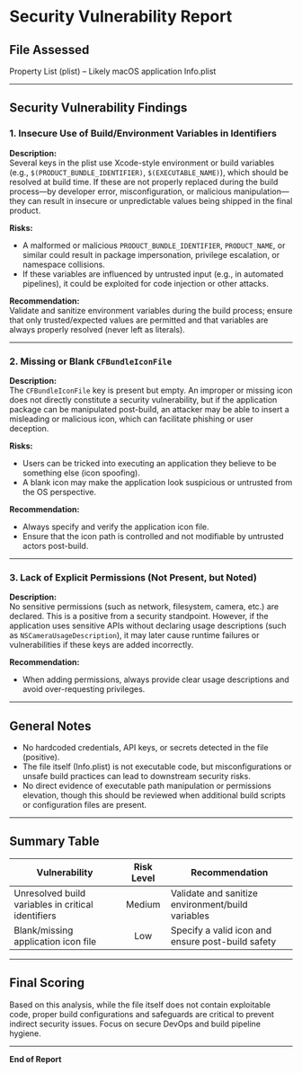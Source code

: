 # Security Vulnerability Report

## File Assessed
Property List (plist) – Likely macOS application Info.plist

---

## Security Vulnerability Findings

### 1. Insecure Use of Build/Environment Variables in Identifiers

**Description:**  
Several keys in the plist use Xcode-style environment or build variables (e.g., `$(PRODUCT_BUNDLE_IDENTIFIER)`, `$(EXECUTABLE_NAME)`), which should be resolved at build time. If these are not properly replaced during the build process—by developer error, misconfiguration, or malicious manipulation—they can result in insecure or unpredictable values being shipped in the final product.

**Risks:**
- A malformed or malicious `PRODUCT_BUNDLE_IDENTIFIER`, `PRODUCT_NAME`, or similar could result in package impersonation, privilege escalation, or namespace collisions.
- If these variables are influenced by untrusted input (e.g., in automated pipelines), it could be exploited for code injection or other attacks.

**Recommendation:**  
Validate and sanitize environment variables during the build process; ensure that only trusted/expected values are permitted and that variables are always properly resolved (never left as literals).

---

### 2. Missing or Blank `CFBundleIconFile`

**Description:**  
The `CFBundleIconFile` key is present but empty. An improper or missing icon does not directly constitute a security vulnerability, but if the application package can be manipulated post-build, an attacker may be able to insert a misleading or malicious icon, which can facilitate phishing or user deception.

**Risks:**
- Users can be tricked into executing an application they believe to be something else (icon spoofing).
- A blank icon may make the application look suspicious or untrusted from the OS perspective.

**Recommendation:**
- Always specify and verify the application icon file.
- Ensure that the icon path is controlled and not modifiable by untrusted actors post-build.

---

### 3. Lack of Explicit Permissions (Not Present, but Noted)

**Description:**  
No sensitive permissions (such as network, filesystem, camera, etc.) are declared. This is a positive from a security standpoint. However, if the application uses sensitive APIs without declaring usage descriptions (such as `NSCameraUsageDescription`), it may later cause runtime failures or vulnerabilities if these keys are added incorrectly.

**Recommendation:**
- When adding permissions, always provide clear usage descriptions and avoid over-requesting privileges.

---

## General Notes

- No hardcoded credentials, API keys, or secrets detected in the file (positive).
- The file itself (Info.plist) is not executable code, but misconfigurations or unsafe build practices can lead to downstream security risks.
- No direct evidence of executable path manipulation or permissions elevation, though this should be reviewed when additional build scripts or configuration files are present.

---

## Summary Table

| Vulnerability                                        | Risk Level | Recommendation                                     |
|------------------------------------------------------|:----------:|----------------------------------------------------|
| Unresolved build variables in critical identifiers   |   Medium   | Validate and sanitize environment/build variables   |
| Blank/missing application icon file                  |    Low     | Specify a valid icon and ensure post-build safety  |

---

## Final Scoring

Based on this analysis, while the file itself does not contain exploitable code, proper build configurations and safeguards are critical to prevent indirect security issues. Focus on secure DevOps and build pipeline hygiene.

---

**End of Report**